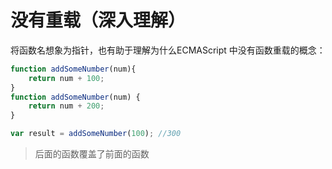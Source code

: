 # 没有重载（深入理解）

将函数名想象为指针，也有助于理解为什么ECMAScript 中没有函数重载的概念：

```javascript
function addSomeNumber(num){
	return num + 100;
}
function addSomeNumber(num) {
	return num + 200;
}

var result = addSomeNumber(100); //300
```

> 后面的函数覆盖了前面的函数